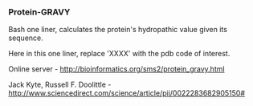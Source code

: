 ### Protein-GRAVY

Bash one liner, calculates the protein's hydropathic value given its sequence.

Here in this one liner, replace 'XXXX' with the pdb code of interest.

Online server -  http://bioinformatics.org/sms2/protein_gravy.html

Jack Kyte, Russell F. Doolittle - http://www.sciencedirect.com/science/article/pii/0022283682905150#
